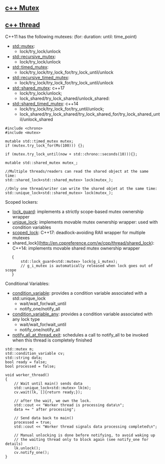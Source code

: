 ## [c++ Mutex](http://en.cppreference.com/w/cpp/concept/Mutex)
## [c++ thread](http://en.cppreference.com/w/cpp/thread)
C++11 has the following mutexes: (for: duration: until: time_point)
- [std::mutex](http://en.cppreference.com/w/cpp/thread/mutex):
     - lock/try_lock/unlock
- [std::recursive_mutex](http://en.cppreference.com/w/cpp/thread/recursive_mutex):
     - lock/try_lock/unlock
- [std::timed_mutex](http://en.cppreference.com/w/cpp/thread/timed_mutex):
     - lock/try_lock/try_lock_for/try_lock_until/unlock
- [std::recursive_timed_mutex](http://en.cppreference.com/w/cpp/thread/recursive_timed_mutex):
     - lock/try_lock/try_lock_for/try_lock_until/unlock
- [std::shared_mutex](http://en.cppreference.com/w/cpp/thread/shared_mutex): c++17
     - lock/try_lock/unlock; 
     - lock_shared/try_lock_shared/unlock_shared:   
- [std::shared_timed_mutex](http://en.cppreference.com/w/cpp/thread/shared_timed_mutex): c++14
     - lock/try_lock/try_lock_for/try_until/unlock;
     - lock_shared/try_lock_shared/try_lock_shared_for/try_lock_shared_until/unlock_shared

```
#include <chrono>
#include <mutex>

mutable std::timed_mutex mutex;
if (mutex.try_lock_for(Ms(100))) {}; 

if (mutex.try_lock_until(now + std::chrono::seconds(10))){};

mutable std::shared_mutex mutex_;

//Multiple threads/readers can read the shared object at the same time: 
std::shared_lock<std::shared_mutex> lock(mutex_);

//Only one thread/writer can write the shared objet at the same time:   
std::unique_lock<std::shared_mutex> lock(mutex_);
```

Scoped lockers:
- [lock_guard](http://en.cppreference.com/w/cpp/thread/lock_guard): implements a strictly scope-based mutex ownership wrapper 
- [unique_lock](http://en.cppreference.com/w/cpp/thread/unique_lock): implements movable mutex ownership wrapper: used with condition variables 
- [scoped_lock](http://en.cppreference.com/w/cpp/thread/scoped_lock): C++17: deadlock-avoiding RAII wrapper for multiple mutexes 
- shared_lock](http://en.cppreference.com/w/cpp/thread/shared_lock): C++14: implements movable shared mutex ownership wrapper 
```
   {
       std::lock_guard<std::mutex> lock(g_i_mutex);
       // g_i_mutex is automatically released when lock goes out of scope
   }    
```

Conditional Variables:
- [condition_variable](http://en.cppreference.com/w/cpp/thread/condition_variable):  provides a condition variable associated with a std::unique_lock 
   - wait/wait_for/wait_until
   - notify_one/notify_all
- [condition_variable_any](http://en.cppreference.com/w/cpp/thread/condition_variable_any): provides a condition variable associated with any lock type 
   - wait/wait_for/wait_until
   - notify_one/notify_all
- [notify_all_at_thread_exit](): schedules a call to notify_all to be invoked when this thread is completely finished 
  
```
std::mutex m;
std::condition_variable cv;
std::string data;
bool ready = false;
bool processed = false;

void worker_thread()
{
    // Wait until main() sends data
    std::unique_lock<std::mutex> lk(m);
    cv.wait(lk, []{return ready;});
 
    // after the wait, we own the lock.
    std::cout << "Worker thread is processing data\n";
    data += " after processing";
 
    // Send data back to main()
    processed = true;
    std::cout << "Worker thread signals data processing completed\n";
 
    // Manual unlocking is done before notifying, to avoid waking up
    // the waiting thread only to block again (see notify_one for details)
    lk.unlock();
    cv.notify_one();
}
```
